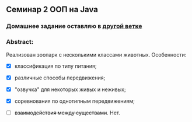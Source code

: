 ## Семинар 2 ООП на Java
### Домашнее задание оставляю в [другой ветке](https://github.com/AlexeyDmitrich/OopSeminar2/tree/home)
### Abstract:
Реализован зоопарк с несколькими классами животных. Особенности:
  - [x] классификация по типу питания;
  - [x] различные способы передвижения;
  - [x] "озвучка" для некоторых живых и неживых;
  - [x] соревнования по однотипным передвижениям;
  - [ ] ~~взаимодействия между существами~~. Нет. 
 
